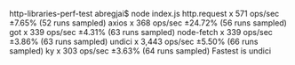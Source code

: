 http-libraries-perf-test abregjai$ node index.js
http.request     x 571 ops/sec ±7.65% (52 runs sampled)
axios            x 368 ops/sec ±24.72% (56 runs sampled)
got              x 339 ops/sec ±4.31% (63 runs sampled)
node-fetch       x 339 ops/sec ±3.86% (63 runs sampled)
undici           x 3,443 ops/sec ±5.50% (66 runs sampled)
ky               x 303 ops/sec ±3.63% (64 runs sampled)
Fastest is undici
